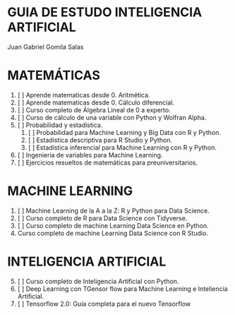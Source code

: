 # GUIA DE ESTUDO INTELIGENCIA ARTIFICIAL 

Juan Gabriel Gomila Salas

# MATEMÁTICAS

1. [ ] Aprende matematicas desde 0. Aritmética.
2. [ ] Aprende matematicas desde 0. Cálculo diferencial.
3. [ ] Curso completo de Álgebra Lineal de 0 a experto.
4. [ ] Curso de cálculo de una variable con Python y Wolfran Alpha.
5. [ ] Probabilidad y estadística.
    1. [ ] Probabilidad para Machine Learning y Big Data con R y Python.
    2. [ ] Estadística descriptiva para R Studio y Python.
    3. [ ] Estadística inferencial para Machine Learning con R y Python.
6. [ ] Ingeniería de variables para Machine Learning.
7. [ ] Ejercicios resueltos de matemáticas para preuniversitarios.


# MACHINE LEARNING

1. [ ] Machine Learning de la A a la Z: R y Python para Data Science.
2. [ ] Curso completo de R para Data Science con Tidyverse.
3. [ ] Curso completo de machine Learning Data Science en Python.
4. Curso completo de machine Learning Data Science con R Studio.


# INTELIGENCIA ARTIFICIAL

5. [ ] Curso completo de Inteligencia Artificial con Python.
6. [ ] Deep Learning con TGensor flow para Machine Learning e Inteliencia Artificial.
7. [ ] Tensorflow 2.0: Guía completa para el nuevo Tensorflow